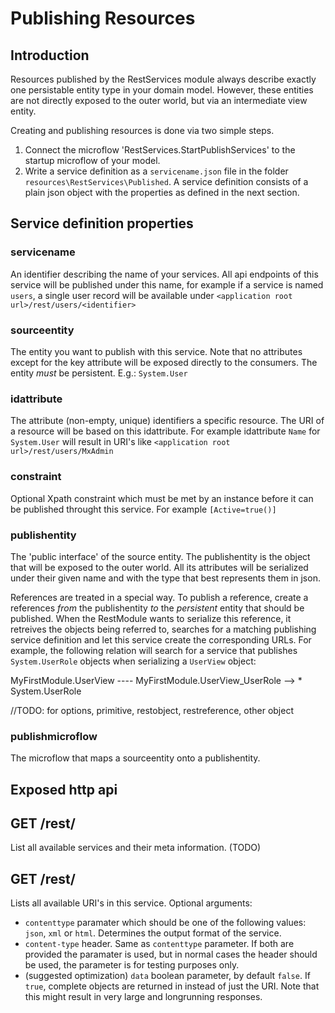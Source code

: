 # Publishing Resources

## Introduction
Resources published by the RestServices module always describe exactly one persistable entity type in your domain model. However, these entities are not directly exposed to the outer world, but via an intermediate view entity. 

Creating and publishing resources is done via two simple steps. 
1. Connect the microflow 'RestServices.StartPublishServices' to the startup microflow of your model.
2. Write a service definition as a `servicename.json` file in the folder `resources\RestServices\Published`. A service definition consists of a plain json object with the properties as defined in the next section. 

## Service definition properties

### servicename
An identifier describing the name of your services. All api endpoints of this service will be published under this name, for example if a service is named `users`, a single user record will be available under `<application root url>/rest/users/<identifier>`

### sourceentity
The entity you want to publish with this service. Note that no attributes except for the key attribute will be exposed directly to the consumers. The entity *must* be persistent. E.g.: `System.User`

### idattribute
The attribute (non-empty, unique) identifiers a specific resource. The URI of a resource will be based on this idattribute. For example idattribute `Name` for `System.User` will result in URI's like `<application root url>/rest/users/MxAdmin`

### constraint
Optional Xpath constraint which must be met by an instance before it can be published throught this service. For example `[Active=true()]`

### publishentity
The 'public interface' of the source entity. The publishentity is the object that will be exposed to the outer world. All its attributes will be serialized under their given name and with the type that best represents them in json. 

References are treated in a special way. To publish a reference, create a references *from* the publishentity *to* the *persistent* entity that should be published. When the RestModule wants to serialize this reference, it retreives the objects being referred to, searches for a matching publishing service definition and let this service create the corresponding URLs. For example, the following relation will search for a service that publishes `System.UserRole` objects when serializing a `UserView` object:

MyFirstModule.UserView  ---- MyFirstModule.UserView_UserRole --> \* System.UserRole

//TODO: for options, primitive, restobject, restreference, other object

### publishmicroflow
The microflow that maps a sourceentity onto a publishentity. 

## Exposed http api

## GET /rest/
List all available services and their meta information. (TODO)

## GET /rest/<service name>
Lists all available URI's in this service. Optional arguments:

* `contenttype` paramater which should be one of the following values: `json`, `xml` or `html`. Determines the output format of the service. 
* `content-type` header. Same as `contenttype` parameter. If both are provided the paramater is used, but in normal cases the header should be used, the parameter is for testing purposes only. 
* (suggested optimization) `data` boolean parameter, by default `false`. If `true`, complete objects are returned in instead of just the URI. Note that this might result in very large and longrunning responses. 